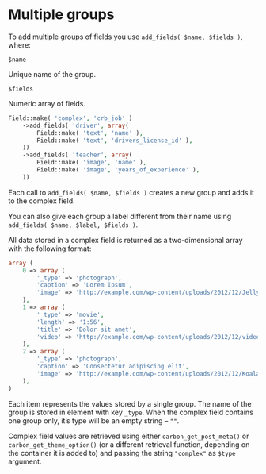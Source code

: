 # Multiple groups

To add multiple groups of fields you use `add_fields( $name, $fields )`, where:

`$name`

Unique name of the group.

`$fields`

Numeric array of fields.

```php
Field::make( 'complex', 'crb_job' )
    ->add_fields( 'driver', array(
        Field::make( 'text', 'name' ),
        Field::make( 'text', 'drivers_license_id' ),
    ))
    ->add_fields( 'teacher', array(
        Field::make( 'image', 'name' ),
        Field::make( 'image', 'years_of_experience' ),
    ))
```

Each call to `add_fields( $name, $fields )` creates a new group and adds it to the complex field.

You can also give each group a label different from their name using `add_fields( $name, $label, $fields )`.

All data stored in a complex field is returned as a two-dimensional array with the following format:

```php
array (
    0 => array (
        '_type' => 'photograph',
        'caption' => 'Lorem Ipsum',
        'image' => 'http://example.com/wp-content/uploads/2012/12/Jellyfish.jpg',
    ),
    1 => array (
        '_type' => 'movie',
        'length' => '1:56',
        'title' => 'Dolor sit amet',
        'video' => 'http://example.com/wp-content/uploads/2012/12/video_new.mp4',
    ),
    2 => array (
        '_type' => 'photograph',
        'caption' => 'Consectetur adipiscing elit',
        'image' => 'http://example.com/wp-content/uploads/2012/12/Koala.jpg',
    ),
)
```

Each item represents the values stored by a single group. The name of the group is stored in element with key `_type`. When the complex field contains one group only, it’s type will be an empty string – `""`.

Complex field values are retrieved using either `carbon_get_post_meta()` or `carbon_get_theme_option()` (or a different retrieval function, depending on the container it is added to) and passing the string `"complex"` as `$type` argument.

